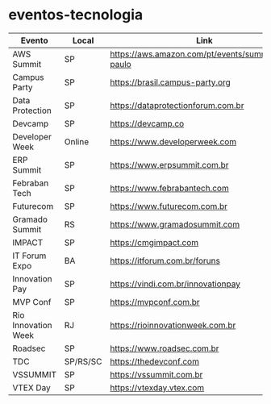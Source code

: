 # eventos-tecnologia

| Evento                         | Local    | Link                             |
| -------------------------------| --------------|----------------------------------|
| AWS Summit                     | SP            | https://aws.amazon.com/pt/events/summits/sao-paulo           |
| Campus Party                   | SP            | https://brasil.campus-party.org                              |
| Data Protection                | SP            | https://dataprotectionforum.com.br                           |
| Devcamp                        | SP            | https://devcamp.co                                           |
| Developer Week                 | Online        | https://www.developerweek.com                                |
| ERP Summit                     | SP            | https://www.erpsummit.com.br                                 |
| Febraban Tech                  | SP            | https://www.febrabantech.com                                 |
| Futurecom                      | SP            | https://www.futurecom.com.br                                 |
| Gramado Summit                 | RS            | https://www.gramadosummit.com                                |
| IMPACT                         | SP            | https://cmgimpact.com                                        |
| IT Forum Expo                  | BA            | https://itforum.com.br/foruns                                |
| Innovation Pay                 | SP            | https://vindi.com.br/innovationpay                           |
| MVP Conf                       | SP            | https://mvpconf.com.br                                       |
| Rio Innovation Week            | RJ            | https://rioinnovationweek.com.br                             |
| Roadsec                        | SP            | https://www.roadsec.com.br                                   |
| TDC                            | SP/RS/SC      | https://thedevconf.com                                       |
| VSSUMMIT                       | SP            | https://vssummit.com.br                                      |
| VTEX Day                       | SP            | https://vtexday.vtex.com                                     |

